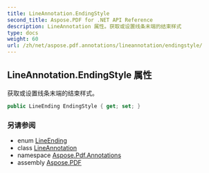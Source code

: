 ```yaml
---
title: LineAnnotation.EndingStyle
second_title: Aspose.PDF for .NET API Reference
description: LineAnnotation 属性。获取或设置线条末端的结束样式
type: docs
weight: 60
url: /zh/net/aspose.pdf.annotations/lineannotation/endingstyle/
---
```

## LineAnnotation.EndingStyle 属性

获取或设置线条末端的结束样式。

```csharp
public LineEnding EndingStyle { get; set; }
```

### 另请参阅

* enum [LineEnding](../../lineending/)
* class [LineAnnotation](../)
* namespace [Aspose.Pdf.Annotations](../../../aspose.pdf.annotations/)
* assembly [Aspose.PDF](../../../)